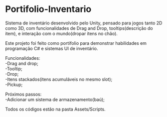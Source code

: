 # Portifolio-Inventario
Sistema de inventário desenvolvido pelo Unity, pensado para jogos tanto 2D como 3D, com funcionalidades de Drag and Drop, tooltips(descrição do item), e interação com o mundo(dropar itens no chão).

Este projeto foi feito como portifolio para demonstrar habilidades em programação C# e sistemas UI de inventário.

Funcionalidades:  
-Drag and drop;  
-Tooltip;  
 -Drop;  
 -Itens stackados(itens acumuláveis no mesmo slot);  
-Pickup;  

Próximos passos:  
-Adicionar um sistema de armazenamento(baú);

Todos os códigos estão na pasta Assets/Scripts.
